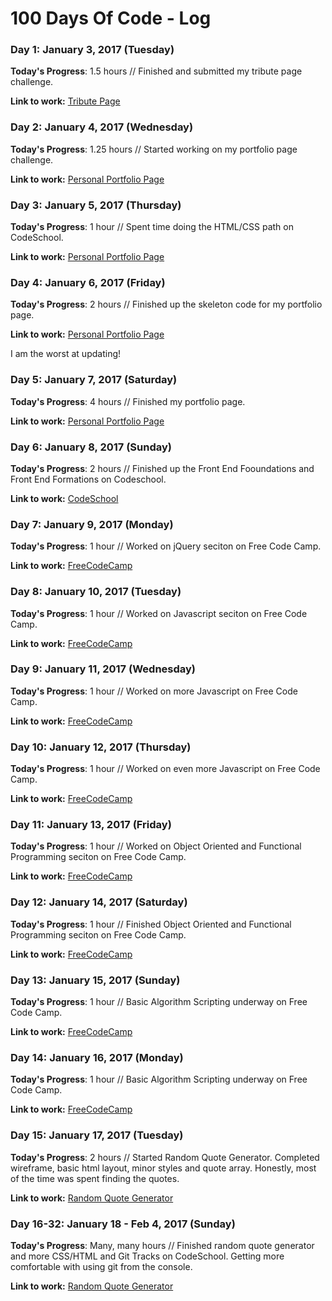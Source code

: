 # 100 Days Of Code - Log

### Day 1: January 3, 2017 (Tuesday)

**Today's Progress**: 1.5 hours // Finished and submitted my tribute page challenge.

**Link to work:** [Tribute Page](https://codepen.io/hellionoftroy/pen/yVmBaw)

### Day 2: January 4, 2017 (Wednesday)

**Today's Progress**: 1.25 hours // Started working on my portfolio page challenge. 

**Link to work:** [Personal Portfolio Page](http://codepen.io/hellionoftroy/pen/rjajME)

### Day 3: January 5, 2017 (Thursday)

**Today's Progress**: 1 hour // Spent time doing the HTML/CSS path on CodeSchool.

**Link to work:** [Personal Portfolio Page](http://codepen.io/hellionoftroy/pen/rjajME)

### Day 4: January 6, 2017 (Friday)

**Today's Progress**: 2 hours // Finished up the skeleton code for my portfolio page. 

**Link to work:** [Personal Portfolio Page](http://codepen.io/hellionoftroy/pen/rjajME)

I am the worst at updating!

### Day 5: January 7, 2017 (Saturday)

**Today's Progress**: 4 hours // Finished my portfolio page. 

**Link to work:** [Personal Portfolio Page](http://codepen.io/hellionoftroy/pen/rjajME)

### Day 6: January 8, 2017 (Sunday)

**Today's Progress**: 2 hours // Finished up the Front End Fooundations and Front End Formations on Codeschool. 

**Link to work:** [CodeSchool](https://www.codeschool.com/users/hellionoftroy)

### Day 7: January 9, 2017 (Monday)

**Today's Progress**: 1 hour // Worked on jQuery seciton on Free Code Camp.

**Link to work:** [FreeCodeCamp](https://www.freecodecamp.com/hellionoftroy)

### Day 8: January 10, 2017 (Tuesday)

**Today's Progress**: 1 hour // Worked on Javascript seciton on Free Code Camp.

**Link to work:** [FreeCodeCamp](https://www.freecodecamp.com/hellionoftroy)

### Day 9: January 11, 2017 (Wednesday)

**Today's Progress**: 1 hour // Worked on more Javascript on Free Code Camp.

**Link to work:** [FreeCodeCamp](https://www.freecodecamp.com/hellionoftroy)

### Day 10: January 12, 2017 (Thursday)

**Today's Progress**: 1 hour // Worked on even more Javascript on Free Code Camp.

**Link to work:** [FreeCodeCamp](https://www.freecodecamp.com/hellionoftroy)

### Day 11: January 13, 2017 (Friday)

**Today's Progress**: 1 hour // Worked on Object Oriented and Functional Programming seciton on Free Code Camp.

**Link to work:** [FreeCodeCamp](https://www.freecodecamp.com/hellionoftroy)

### Day 12: January 14, 2017 (Saturday)

**Today's Progress**: 1 hour // Finished Object Oriented and Functional Programming seciton on Free Code Camp.

**Link to work:** [FreeCodeCamp](https://www.freecodecamp.com/hellionoftroy)

### Day 13: January 15, 2017 (Sunday)

**Today's Progress**: 1 hour // Basic Algorithm Scripting underway on Free Code Camp.

**Link to work:** [FreeCodeCamp](https://www.freecodecamp.com/hellionoftroy)

### Day 14: January 16, 2017 (Monday)

**Today's Progress**: 1 hour // Basic Algorithm Scripting underway on Free Code Camp.

**Link to work:** [FreeCodeCamp](https://www.freecodecamp.com/hellionoftroy)

### Day 15: January 17, 2017 (Tuesday)

**Today's Progress**: 2 hours // Started Random Quote Generator. Completed wireframe, basic html layout, minor styles and quote array. Honestly, most of the time was spent finding the quotes. 

**Link to work:** [Random Quote Generator](http://codepen.io/hellionoftroy/pen/dNOaaO)

### Day 16-32: January 18 - Feb 4, 2017 (Sunday)

**Today's Progress**: Many, many hours // Finished random quote generator and more CSS/HTML and Git Tracks on CodeSchool. Getting more comfortable with using git from the console. 

**Link to work:** [Random Quote Generator](http://codepen.io/hellionoftroy/pen/dNOaaO)
